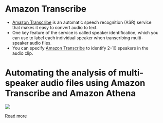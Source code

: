 # Amazon Transcribe
- [Amazon Transcribe](https://aws.amazon.com/transcribe/) is an automatic speech recognition (ASR) service that makes it easy to convert audio to text. 
- One key feature of the service is called speaker identification, which you can use to label each individual speaker when transcribing multi-speaker audio files. 
- You can specify [Amazon Transcribe](https://aws.amazon.com/transcribe/) to identify 2–10 speakers in the audio clip.

# Automating the analysis of multi-speaker audio files using Amazon Transcribe and Amazon Athena

![](https://assets-pt.media.datacumulus.com/aws-saa-pt/assets/pt5-q58-i1.jpg)

[Read more](https://aws.amazon.com/blogs/machine-learning/automating-the-analysis-of-multi-speaker-audio-files-using-amazon-transcribe-and-amazon-athena/)